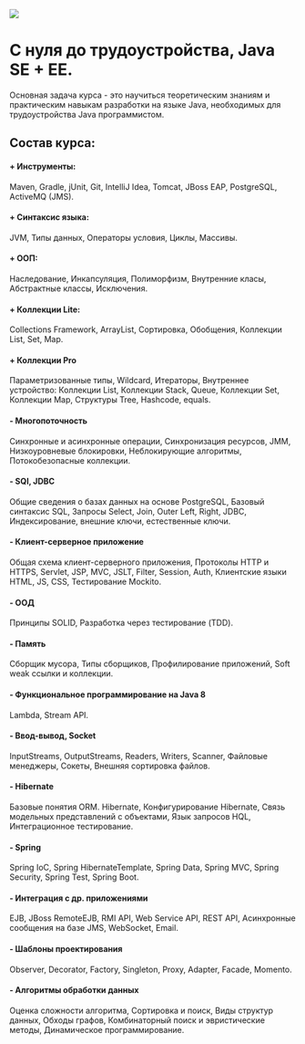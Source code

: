 <a href="http://job4j.ru"> <img src="http://job4j.ru/img/logomini.png"></a>
<h1>С нуля до трудоустройства, Java SE + EE.</h1>
Основная задача курса - это научиться теоретическим знаниям и практическим навыкам разработки на языке Java, необходимых для трудоустройства Java программистом.

<p><h2>Состав курса:</h2></p>
<h4>+ Инструменты:</h4>
    Maven, Gradle, jUnit, Git, IntelliJ Idea, Tomcat, JBoss EAP, PostgreSQL, ActiveMQ (JMS).
<h4>+ Синтаксис языка:</h4>
    JVM, Типы данных, Операторы условия, Циклы, Массивы.
<h4>+ ООП:</h4>
    Наследование, Инкапсуляция, Полиморфизм, Внутренние класы, Абстрактные классы, Исключения.
<h4>+ Коллекции Lite:</h4>
    Collections Framework, ArrayList, Сортировка, Обобщения, Коллекции List, Set, Map.
<h4>+ Коллекции Pro</h4>
    Параметризованные типы, Wildcard, Итераторы, Внутреннее устройство: Коллекции List, Коллекции Stack, Queue, Коллекции Set, Коллекции Map, Структуры Tree, Hashcode, equals.
<h4>- Многопоточность</h4>
    Синхронные и асинхронные операции, Синхронизация ресурсов, JMM, Низкоуровневые блокировки, Неблокирующие алгоритмы, Потокобезопасные коллекции.
<h4>- SQl, JDBC</h4>
    Общие сведения о базах данных на основе PostgreSQL, Базовый синтаксис SQL, Запросы Select, Join, Outer Left, Right, JDBC, Индексирование, внешние ключи, естественные ключи.
<h4>- Клиент-серверное приложение</h4>
    Общая схема клиент-серверного приложения, Протоколы HTTP и HTTPS, Servlet, JSP, MVC, JSLT, Filter, Session, Auth, Клиентские языки HTML, JS, CSS, Тестирование Mockito.
<h4>- ООД</h4>
    Принципы SOLID, Разработка через тестирование (TDD).
<h4>- Память</h4>
    Cборщик мусора, Типы сборщиков, Профилирование приложений, Soft weak ссылки и коллекции.
<h4>- Функциональное программирование на Java 8</h4>
    Lambda, Stream API.
<h4>- Ввод-вывод, Socket </h4>
    InputStreams, OutputStreams, Readers, Writers, Scanner, Файловые менеджеры, Сокеты, Внешняя сортировка файлов.
<h4>- Hibernate</h4>
    Базовые понятия ORM. Hibernate, Конфигурирование Hibernate, Связь модельных представлений с объектами, Язык запросов HQL, Интеграционное тестирование.
<h4>- Spring</h4>
    Spring IoC, Spring HibernateTemplate, Spring Data, Spring MVC, Spring Security, Spring Test, Spring Boot.
<h4>- Интеграция с др. приложениями</h4>
    EJB, JBoss RemoteEJB, RMI API, Web Service API, REST API, Асинхронные сообщения на базе JMS, WebSocket, Email.
<h4>- Шаблоны проектирования</h4>
    Observer, Decorator, Factory, Singleton, Proxy, Adapter, Facade, Momento.
<h4>- Алгоритмы обработки данных </h4>
    Оценка сложности алгоритма, Сортировка и поиск, Виды структур данных, Обходы графов, Комбинаторный поиск и эвристические методы, Динамическое программирование.
